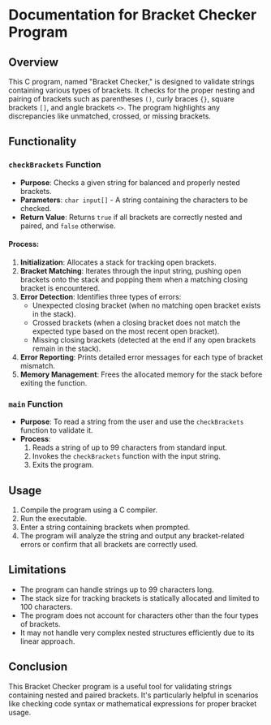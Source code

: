 # Documentation for Bracket Checker Program

## Overview

This C program, named "Bracket Checker," is designed to validate strings containing various types of brackets. It checks for the proper nesting and pairing of brackets such as parentheses `()`, curly braces `{}`, square brackets `[]`, and angle brackets `<>`. The program highlights any discrepancies like unmatched, crossed, or missing brackets.

## Functionality

### `checkBrackets` Function

- **Purpose**: Checks a given string for balanced and properly nested brackets.
- **Parameters**: `char input[]` - A string containing the characters to be checked.
- **Return Value**: Returns `true` if all brackets are correctly nested and paired, and `false` otherwise.

#### Process:

1. **Initialization**: Allocates a stack for tracking open brackets.
2. **Bracket Matching**: Iterates through the input string, pushing open brackets onto the stack and popping them when a matching closing bracket is encountered.
3. **Error Detection**: Identifies three types of errors:
    - Unexpected closing bracket (when no matching open bracket exists in the stack).
    - Crossed brackets (when a closing bracket does not match the expected type based on the most recent open bracket).
    - Missing closing brackets (detected at the end if any open brackets remain in the stack).
4. **Error Reporting**: Prints detailed error messages for each type of bracket mismatch.
5. **Memory Management**: Frees the allocated memory for the stack before exiting the function.

### `main` Function

- **Purpose**: To read a string from the user and use the `checkBrackets` function to validate it.
- **Process**:
    1. Reads a string of up to 99 characters from standard input.
    2. Invokes the `checkBrackets` function with the input string.
    3. Exits the program.

## Usage

1. Compile the program using a C compiler.
2. Run the executable.
3. Enter a string containing brackets when prompted.
4. The program will analyze the string and output any bracket-related errors or confirm that all brackets are correctly used.

## Limitations

- The program can handle strings up to 99 characters long.
- The stack size for tracking brackets is statically allocated and limited to 100 characters.
- The program does not account for characters other than the four types of brackets.
- It may not handle very complex nested structures efficiently due to its linear approach.

## Conclusion

This Bracket Checker program is a useful tool for validating strings containing nested and paired brackets. It's particularly helpful in scenarios like checking code syntax or mathematical expressions for proper bracket usage.
